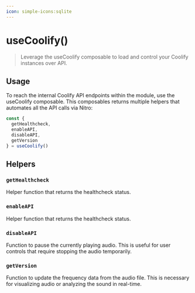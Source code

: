 ```yaml
---
icon: simple-icons:sqlite
---
```


# useCoolify()

> Leverage the useCoolify composable to load and control your Coolify instances over API.

<!-- :read-more{to=""} -->

## Usage

To reach the internal Coolify API endpoints within the module, use the useCoolify composable. 
This composables returns multiple helpers that automates all the API calls via Nitro:

```js
const { 
  getHealthcheck,
  enableAPI,
  disableAPI,
  getVersion
} = useCoolify()
```

## Helpers

### `getHealthcheck`

Helper function that returns the healthcheck status.

### `enableAPI`

Helper function that returns the healthcheck status.

### `disableAPI`

Function to pause the currently playing audio. This is useful for user controls that require stopping the audio temporarily.

### `getVersion`

Function to update the frequency data from the audio file. This is necessary for visualizing audio or analyzing the sound in real-time.
